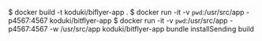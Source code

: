 $ docker build -t koduki/biflyer-app . 
$ docker run -it -v `pwd`:/usr/src/app -p4567:4567 koduki/bitflyer-app
$ docker run -it -v `pwd`:/usr/src/app -p4567:4567 -w /usr/src/app koduki/bitflyer-app bundle installSending build 